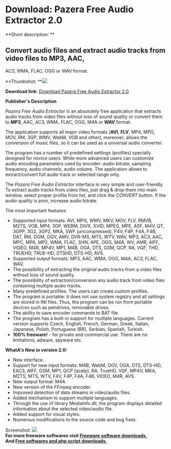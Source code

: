 # Download: Pazera Free Audio Extractor 2.0

**Short description: **

## Convert audio files and extract audio tracks from video files to MP3, AAC,
AC3, WMA, FLAC, OGG or WAV format.

  
**Thumbshot: **![](http://www.freewarefiles.com/screenshot/pzaudioextract2_md.jpg)   
  
**Download link:** [Download Pazera Free Audio Extractor 2.0](http://freesoftwares.boysofts.com/Pazera-Free-Audio-Extractor_program_40449.html)  
  

**Publisher's Description**  
  

_Pazera Free Audio Extractor_ is an absolutely free application that extracts
audio tracks from video files without loss of sound quality or convert them to
**MP3**, AAC, AC3, WMA, FLAC, OGG, M4A or **WAV** format.

The application supports all major video formats (**AVI**, **FLV**, MP4, MPG,
MOV, RM, 3GP, WMV, WebM, VOB and other), moreover, allows the conversion of
music files, so it can be used as a universal audio converter.

The program has a number of predefined settings (profiles) specially designed
for novice users. While more advanced users can customize audio encoding
parameters used by encoder: audio bitrate, sampling frequency, audio channels,
audio volume. The application allows to extract/convert full audio track or
selected range only.

The _Pazera Free Audio Extractor_ interface is very simple and user-friendly.
To extract audio tracks from video files, just drag & drop them into main
window, select proper profile from list, and click the _CONVERT_ button. If
the audio quality is poor, increase audio bitrate.

The most important features:

  * Supported input formats: AVI, MPG, WMV, MKV, MOV, FLV, RMVB, M2TS, VOB, MP4, 3GP, WEBM, DIVX, XVID, MPEG, MPE, ASF, M4V, QT, 3GPP, 3G2, 3GP2, MKA, SWF (uncompressed), F4V, F4P, F4A, F4B, DAT, RM, OGM, OGV, AMV, DVR-MS, MTS, WTV, WAV, MP3, AC3, AAC, MPC, MPA, MP2, WMA, FLAC, SHN, APE, OGG, M4A, WV, AMR, AIFF, VIDEO, M4R, MP4V, MP1, M4B, OGA, DTS, GSM, QCP, RA, VQF, THD, TRUEHD, TRUE-HD, DTSHD, DTS-HD, AVS.
  * Supported output formats: MP3, AAC, WMA, OGG, M4A, AC3, FLAC, WAV.
  * The possibility of extracting the original audio tracks from a video files without loss of sound quality.
  * The possibility of extraction/conversion any audio track from video files containing multiple audio tracks.
  * Many predefined profiles. The users can create custom profiles.
  * The program is portable: it does not use system registry and all settings are stored in INI files. Thus, the program can be run from portable devices such as pendrives, removable drives.
  * The ability to save encoder commands to BAT file.
  * The program has a built-in support for multiple languages. Current version supports Czech, English, French, German, Greek, Italian, Japanese, Polish, Portuguese (BR), Serbian, Spanish, Turkish.
  * **100% freeware!** \- for private and commercial use. There are no limitations, adware, spyware etc.

**WhatA's New in version 2.0:**

  * New interface.
  * Support for new input formats: M4B, WebM, OGV, OGA, DTS, DTS-HD, EAC3, AIFF, GSM, MP1, QCP (qcelp), RA, TrueHD, VQF, MP4V, MKA, M2TS, MTS, WTV, F4V, F4P, F4A, F4B, VIDEO, M4R, AVS. 
  * New output format: M4A.
  * New version of the FFmpeg encoder.
  * Improved detection of data streams in video/audio files.
  * Added mechanism to support multiple languages.
  * Through the use of library MediaInfo.dll, the program displays detailed information about the selected video/audio file.
  * Added support for visual styles.
  * Numerous modifications to the source code and bug fixes.

  
  
Screenshot: ![](http://www.freewarefiles.com/screenshot/pzaudioextract2.jpg)  
**For more freeware softwares visit [Freeware software downloads.](http://freesoftwares.boysofts.com/)**   
**And [Free softwares and php script downloads.](http://www.boysofts.com/)**

